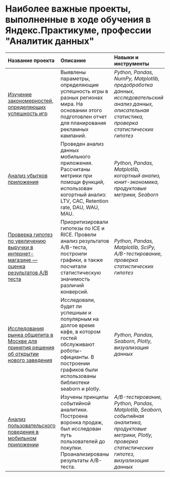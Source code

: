
# Наиболее важные проекты, выполненные в ходе обучения в Яндекс.Практикуме, профессии "Аналитик данных"

| Название проекта | Описание | Навыки и инструменты | 
| :---------------------- | :---------------------- | :---------------------- |
| [Изучение закономерностей, определяющих успешность игр](success_of_games) | Выявлены параметры, определяющие успешность игры в разных регионах мира. На основании этого подготовлен отчет для планирования рекламных кампаний.| *Python, Pandas, NumPy, Matplotlib, предобработка данных, исследовательский анализ данных, описательная статистика, проверка статистических гипотез* |
| [Анализ убытков приложения](app_losses) | Проведен анализ данных мобильного приложения. Рассчитаны метрики при помощи функций, использован когортный анализ: LTV, CAC, Retention rate, DAU, WAU, MAU. | *Python, Pandas, Matplotlib, когортный анализ, юнит-экономика, продуктовые метрики, Seaborn* |
| [Проверка гипотез по увеличению выручки в интернет-магазине — оценка результатов A/B теста](A_B_test) | Приоритизировали гипотезы по ICE и RICE. Провели анализ результатов A/B-теста, построили графики, а также посчитали статистическую значимость различий конверсий. | *Python, Pandas, Matplotlib, SciPy, A/B-тестирование, проверка статистических гипотез* |
| [Исследования рынка общепита в Москве для принятия решения об открытии нового заведения](research_catering) | Исследовали, будет ли успешным и популярным на долгое время кафе, в котором гостей обслуживают роботы-официанты. В построении графиков были использованы библиотеки seaborn и plotly.| *Python, Pandas, Seaborn, Plotly, визуализация данных* |
| [Анализ пользовательского поведения в мобильном приложении](users_mobile_app) | Изучены принципы событийной аналитики. Построена воронка продаж, был исследован путь пользователей до покупки. Проанализированы результаты A/B-теста. | *A/B-тестирование, Python, Pandas, Matplotlib, Seaborn, событийная аналитика, продуктовые метрики, Plotly, проверка статистических гипотез, визуализация данных* |

